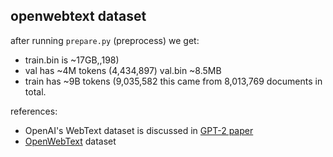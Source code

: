 
## openwebtext dataset

after running `prepare.py` (preprocess) we get:

- train.bin is ~17GB,,198)
- val has ~4M tokens (4,434,897)
 val.bin ~8.5MB
- train has ~9B tokens (9,035,582
this came from 8,013,769 documents in total.

references:

- OpenAI's WebText dataset is discussed in [GPT-2 paper](https://d4mucfpksywv.cloudfront.net/better-language-models/language_models_are_unsupervised_multitask_learners.pdf)
- [OpenWebText](https://skylion007.github.io/OpenWebTextCorpus/) dataset
